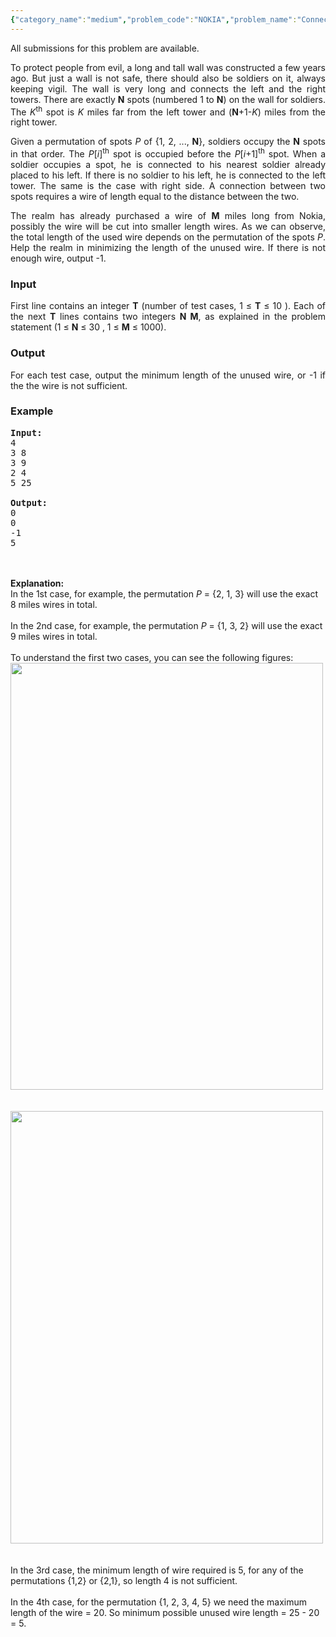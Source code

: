 ```yaml
---
{"category_name":"medium","problem_code":"NOKIA","problem_name":"Connecting Soldiers","languages_supported":{"0":"ADA","1":"ASM","2":"BASH","3":"BF","4":"C","5":"C99 strict","6":"CAML","7":"CLOJ","8":"CLPS","9":"CPP 4.3.2","10":"CPP 4.9.2","11":"CPP14","12":"CS2","13":"D","14":"ERL","15":"FORT","16":"FS","17":"GO","18":"HASK","19":"ICK","20":"ICON","21":"JAVA","22":"JS","23":"LISP clisp","24":"LISP sbcl","25":"LUA","26":"NEM","27":"NICE","28":"NODEJS","29":"PAS fpc","30":"PAS gpc","31":"PERL","32":"PERL6","33":"PHP","34":"PIKE","35":"PRLG","36":"PYTH","37":"PYTH 3.4","38":"RUBY","39":"SCALA","40":"SCM guile","41":"SCM qobi","42":"ST","43":"TCL","44":"TEXT","45":"WSPC"},"max_timelimit":2,"source_sizelimit":50000,"problem_author":"flying_ant","problem_tester":"laycurse","date_added":"7-06-2012","tags":{"0":"cook23","1":"flying_ant","2":"recursion","3":"simple"},"editorial_url":"http://discuss.codechef.com/problems/NOKIA","time":{"view_start_date":1339959713,"submit_start_date":1339959713,"visible_start_date":1339959300,"end_date":1735669800},"layout":"problem"}
---
```

<span class="solution-visible-txt">All submissions for this problem are available.</span><p align="justify">
To protect people from evil, 
a long and tall wall was constructed a few years ago. 
But just a wall is not safe, there should also be soldiers on it, 
always keeping vigil. 
The wall is very long and connects the left and the right towers. 
There are exactly <b>N</b> spots (numbered 1 to <b>N</b>) on the wall for soldiers. 
The <i>K</i><sup>th</sup> spot is <i>K</i> miles far from the left tower and (<b>N</b>+1-<i>K</i>) miles from the right tower.

</p><p align="justify">
Given a permutation of spots <i>P</i> of {1, 2, ..., <b>N</b>}, soldiers occupy the <b>N</b> spots in that order. 
The <i>P</i>[<i>i</i>]<sup>th</sup> spot is occupied before the <i>P</i>[<i>i</i>+1]<sup>th</sup> spot. 
When a soldier occupies a spot, he is connected to his nearest soldier already placed to his left. 
If there is no soldier to his left, he is connected to the left tower. The same is the case with right side. 
A connection between two spots requires a wire of length equal to the distance between the two.

</p><p align="justify">
The realm has already purchased a wire of <b>M</b> miles long from Nokia, 
possibly the wire will be cut into smaller length wires. 
As we can observe, the total length of the used wire depends on the permutation of the spots <i>P</i>. Help the realm in minimizing the length of the unused wire. If there is not enough wire, output -1.

<h3>Input</h3>
</p><p align="justify">First line contains an integer <b>T</b> (number of test cases, 1 ≤ <b>T</b> ≤ 10 ). Each of the next <b>T</b> lines contains two integers <b>N M</b>, as explained in the problem statement (1 ≤ <b>N</b> ≤ 30 , 1 ≤ <b>M</b> ≤ 1000).

<h3>Output</h3>
</p><p align="justify">For each test case, output the minimum length of the unused wire, or -1 if the the wire is not sufficient.

<h3>Example</h3>

<pre>
<b>Input:</b>
4
3 8
3 9
2 4
5 25

<b>Output:</b>
0
0
-1
5
</pre>
<br /><br />
<b>Explanation:</b><br />
In the 1st case, for example, the permutation <i>P</i> = {2, 1, 3} will use the exact 8 miles wires in total.<br /><br />
In the 2nd case, for example, the permutation <i>P</i> = {1, 3, 2} will use the exact 9 miles wires in total.<br /><br />
To understand the first two cases, you can see the following figures:<br />
<img src="http://www.codechef.com/download/NOKIA1.png" width="500" height="683" /><br />
<br /><br />
<img src="http://www.codechef.com/download/NOKIA2.png" width="500" height="692" /><br />
<br /><br />
In the 3rd case, the minimum length of wire required is 5, for any of the permutations {1,2} or {2,1}, so length 4 is not sufficient.<br /><br />
In the 4th case, for the permutation {1, 2, 3, 4, 5} we need the maximum length of the wire = 20. So minimum possible unused wire length = 25 - 20 = 5.</p>